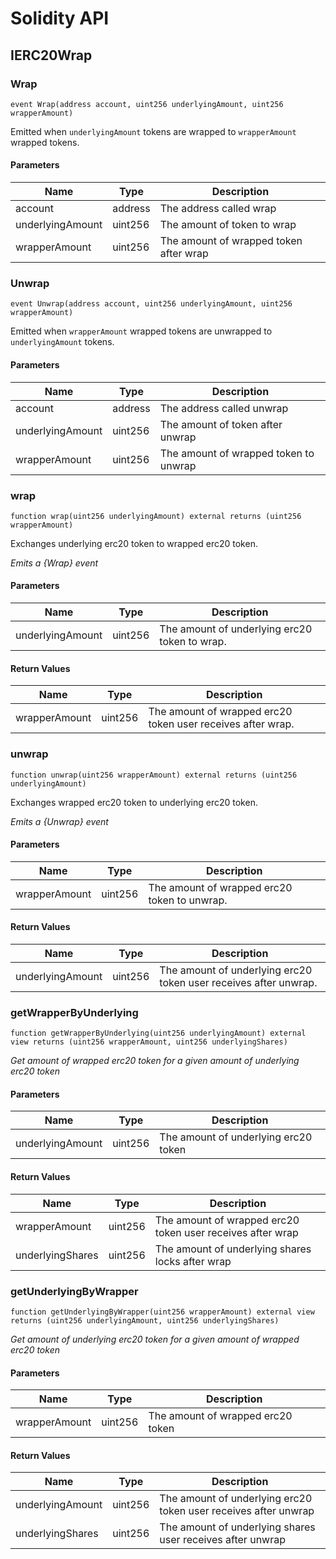 # Solidity API

## IERC20Wrap

### Wrap

```solidity
event Wrap(address account, uint256 underlyingAmount, uint256 wrapperAmount)
```

Emitted when `underlyingAmount` tokens are wrapped to `wrapperAmount` wrapped tokens.

#### Parameters

| Name | Type | Description |
| ---- | ---- | ----------- |
| account | address | The address called wrap |
| underlyingAmount | uint256 | The amount of token to wrap |
| wrapperAmount | uint256 | The amount of wrapped token after wrap |

### Unwrap

```solidity
event Unwrap(address account, uint256 underlyingAmount, uint256 wrapperAmount)
```

Emitted when `wrapperAmount` wrapped tokens are unwrapped to `underlyingAmount` tokens.

#### Parameters

| Name | Type | Description |
| ---- | ---- | ----------- |
| account | address | The address called unwrap |
| underlyingAmount | uint256 | The amount of token after unwrap |
| wrapperAmount | uint256 | The amount of wrapped token to unwrap |

### wrap

```solidity
function wrap(uint256 underlyingAmount) external returns (uint256 wrapperAmount)
```

Exchanges underlying erc20 token to wrapped erc20 token.

_Emits a {Wrap} event_

#### Parameters

| Name | Type | Description |
| ---- | ---- | ----------- |
| underlyingAmount | uint256 | The amount of underlying erc20 token to wrap. |

#### Return Values

| Name | Type | Description |
| ---- | ---- | ----------- |
| wrapperAmount | uint256 | The amount of wrapped erc20 token user receives after wrap. |

### unwrap

```solidity
function unwrap(uint256 wrapperAmount) external returns (uint256 underlyingAmount)
```

Exchanges wrapped erc20 token to underlying erc20 token.

_Emits a {Unwrap} event_

#### Parameters

| Name | Type | Description |
| ---- | ---- | ----------- |
| wrapperAmount | uint256 | The amount of wrapped erc20 token to unwrap. |

#### Return Values

| Name | Type | Description |
| ---- | ---- | ----------- |
| underlyingAmount | uint256 | The amount of underlying erc20 token user receives after unwrap. |

### getWrapperByUnderlying

```solidity
function getWrapperByUnderlying(uint256 underlyingAmount) external view returns (uint256 wrapperAmount, uint256 underlyingShares)
```

_Get amount of wrapped erc20 token for a given amount of underlying erc20 token_

#### Parameters

| Name | Type | Description |
| ---- | ---- | ----------- |
| underlyingAmount | uint256 | The amount of underlying erc20 token |

#### Return Values

| Name | Type | Description |
| ---- | ---- | ----------- |
| wrapperAmount | uint256 | The amount of wrapped erc20 token user receives after wrap |
| underlyingShares | uint256 | The amount of underlying shares locks after wrap |

### getUnderlyingByWrapper

```solidity
function getUnderlyingByWrapper(uint256 wrapperAmount) external view returns (uint256 underlyingAmount, uint256 underlyingShares)
```

_Get amount of underlying erc20 token for a given amount of wrapped erc20 token_

#### Parameters

| Name | Type | Description |
| ---- | ---- | ----------- |
| wrapperAmount | uint256 | The amount of wrapped erc20 token |

#### Return Values

| Name | Type | Description |
| ---- | ---- | ----------- |
| underlyingAmount | uint256 | The amount of underlying erc20 token user receives after unwrap |
| underlyingShares | uint256 | The amount of underlying shares user receives after unwrap |

